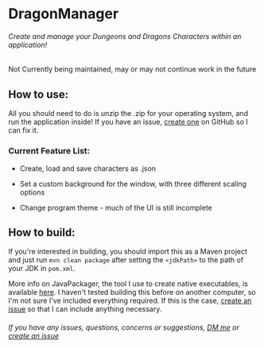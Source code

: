 # DragonManager
###### Create and manage your Dungeons and Dragons Characters within an application!
Not Currently being maintained, may or may not continue work in the future

## How to use:
All you should need to do is unzip the .zip for your operating system, and run the application inside! If you have an issue, [create one](https://github.com/RealHypnoticOcelot/DragonManager/issues/new) on GitHub so I can fix it.

### Current Feature List:

- Create, load and save characters as .json

- Set a custom background for the window, with three different scaling options

- Change program theme - much of the UI is still incomplete

## How to build:

If you're interested in building, you should import this as a Maven project and just run `mvn clean package` after setting the `<jdkPath>` to the path of your JDK in `pom.xml`.

More info on JavaPackager, the tool I use to create native executables, is available [here](https://github.com/fvarrui/JavaPackager). I haven't tested building this before on another computer, so I'm not sure I've included everything required. If this is the case, [create an issue](https://github.com/RealHypnoticOcelot/DragonManager/issues/new) so that I can include anything necessary. 


###### If you have any issues, questions, concerns or suggestions, [DM me](<https://discord.com/users/404053132910395393>) or [create an issue](https://github.com/RealHypnoticOcelot/DragonManager/issues/new)
